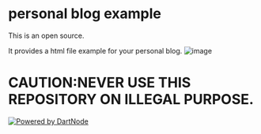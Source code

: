 # personal blog example
This is an open source. 

It provides a html file example for your personal blog.
![image](https://github.com/user-attachments/assets/58dc0b29-cdef-4eb6-8134-0d7830f93f59)

# CAUTION:NEVER USE THIS REPOSITORY ON ILLEGAL PURPOSE.


[![Powered by DartNode](https://dartnode.com/branding/DN-Open-Source-sm.png)](https://dartnode.com "Powered by DartNode - Free VPS for Open Source")
